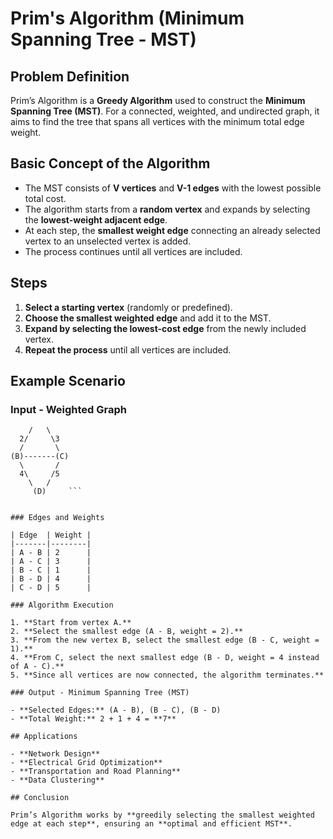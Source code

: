 # Prim's Algorithm (Minimum Spanning Tree - MST)

## Problem Definition

Prim’s Algorithm is a **Greedy Algorithm** used to construct the **Minimum Spanning Tree (MST)**. For a connected, weighted, and undirected graph, it aims to find the tree that spans all vertices with the minimum total edge weight.

## Basic Concept of the Algorithm

- The MST consists of **V vertices** and **V-1 edges** with the lowest possible total cost.
- The algorithm starts from a **random vertex** and expands by selecting the **lowest-weight adjacent edge**.
- At each step, the **smallest weight edge** connecting an already selected vertex to an unselected vertex is added.
- The process continues until all vertices are included.

## Steps

1. **Select a starting vertex** (randomly or predefined).
2. **Choose the smallest weighted edge** and add it to the MST.
3. **Expand by selecting the lowest-cost edge** from the newly included vertex.
4. **Repeat the process** until all vertices are included.

## Example Scenario

### Input - Weighted Graph

```  (A)
    /   \  
  2/     \3
  /       \  
(B)-------(C)
  \       /
  4\     /5
    \   /
     (D)     ```


### Edges and Weights

| Edge  | Weight |
|-------|--------|
| A - B | 2      |
| A - C | 3      |
| B - C | 1      |
| B - D | 4      |
| C - D | 5      |

### Algorithm Execution

1. **Start from vertex A.**
2. **Select the smallest edge (A - B, weight = 2).**
3. **From the new vertex B, select the smallest edge (B - C, weight = 1).**
4. **From C, select the next smallest edge (B - D, weight = 4 instead of A - C).**
5. **Since all vertices are now connected, the algorithm terminates.**

### Output - Minimum Spanning Tree (MST)

- **Selected Edges:** (A - B), (B - C), (B - D)
- **Total Weight:** 2 + 1 + 4 = **7**

## Applications

- **Network Design**
- **Electrical Grid Optimization**
- **Transportation and Road Planning**
- **Data Clustering**

## Conclusion

Prim’s Algorithm works by **greedily selecting the smallest weighted edge at each step**, ensuring an **optimal and efficient MST**.
